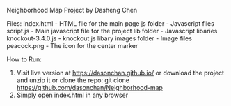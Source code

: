 Neighborhood Map Project by Dasheng Chen

Files:
index.html - HTML file for the main page
js folder - Javascript files
    script.js - Main javascript file for the project
    lib folder - Javascript libaries
        knockout-3.4.0.js - knockout js libary
images folder - Image files
    peacock.png - The icon for the center marker

How to Run:
1. Visit live version at https://dasonchan.github.io/ or download the project and unzip it or clone the repo: git clone https://github.com/dasonchan/Neighborhood-map
2. Simply open index.html in any browser

